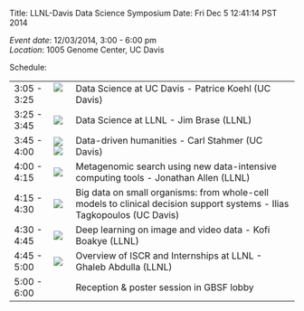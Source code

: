 Title: LLNL-Davis Data Science Symposium
Date: Fri Dec 5 12:41:14 PST 2014


*Event date*: 12/03/2014, 3:00 - 6:00 pm   
*Location*: 1005 Genome Center, UC Davis  

Schedule:
<table>
<tr style="vertical-align:top;"><td>3:05 - 3:25 </td>
<td><a
    href="LLNLSlides/Patrice.pdf"> <img src="pdficon.png"/></a></td><td> Data Science at UC Davis - Patrice Koehl (UC Davis) </td></tr>
<tr><td>3:25 - 3:45 </td>
<td><a href="LLNLSlides/JimBrase.pdf"><img
    src="pdficon.png"/></a> </td><td> Data Science at LLNL - Jim Brase (LLNL) </td></tr>

  <tr><td>3:45 - 4:00 </td><td><a href="LLNLSlides/Ballad_Sheet_Forensics.pdf"><img src="pdficon.png"/></a>
        <a href="LLNLSlides/Ballad_Sheet_Forensics.ppsx"><img src="ppticon.png"/></a></td><td> Data-driven humanities - Carl Stahmer (UC Davis)</td></tr>
<tr><td>4:00 - 4:15 </td><td><a href="LLNLSlides/JAllen.pdf" ><img src="pdficon.png"/></a></td>
       <td> Metagenomic search using new data-intensive computing tools - Jonathan Allen (LLNL) </td></tr>
<tr><td>4:15 - 4:30 </td><td><a href="LLNLSlides/Ilias.pdf" ><img src="pdficon.png"/></a></td><td> Big data on small organisms: from whole-cell models to clinical
    decision support systems  - Ilias Tagkopoulos (UC Davis) </td></tr>
<tr><td>4:30 - 4:45 </td><td> <a href="LLNLSlides/Kofi.pdf" ><img src="pdficon.png"/></a></td><td> Deep learning on image and video data - Kofi Boakye (LLNL)</td></tr>
<tr><td>4:45 - 5:00 </td><td><a href="LLNLSlides/ISCR-Overview.pdf" ><img src="pdficon.png"/></a></td></td><td> Overview of ISCR and Internships at LLNL - Ghaleb Abdulla (LLNL) </tr>
<tr><td>5:00 - 6:00 </td><td></td><td> Reception & poster session in GBSF lobby </td></tr>
</table>
